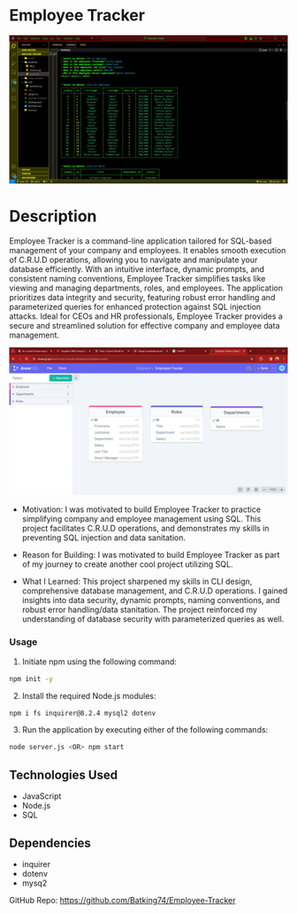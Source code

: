 # Employee Tracker

![Image of Nazirs Employee Tracker Project](./Assets/Employee-Tracker%20-%2012_14_2023.webp)

# Description
Employee Tracker is a command-line application tailored for SQL-based management of your company and employees. It enables smooth execution of C.R.U.D operations, allowing you to navigate and manipulate your database efficiently. With an intuitive interface, dynamic prompts, and consistent naming conventions, Employee Tracker simplifies tasks like viewing and managing departments, roles, and employees. The application prioritizes data integrity and security, featuring robust error handling and parameterized queries for enhanced protection against SQL injection attacks. Ideal for CEOs and HR professionals, Employee Tracker provides a secure and streamlined solution for effective company and employee data management.

[![Image of Nazirs Employee Tracker Video](./Assets/Employee-Tracker%20Schema%20-%2012_14_2023.webp)](./Assets/Employee-Tracker%20-%2012_14_2023_changed.mp4)

- Motivation: I was motivated to build Employee Tracker to practice simplifying company and employee management using SQL. This project facilitates C.R.U.D operations, and demonstrates my skills in preventing SQL injection and data sanitation.

- Reason for Building: I was motivated to build Employee Tracker as part of my journey to create another cool project utilizing SQL.

- What I Learned: This project sharpened my skills in CLI design, comprehensive database management, and C.R.U.D operations. I gained insights into data security, dynamic prompts, naming conventions, and robust error handling/data stanitation. The project reinforced my understanding of database security with parameterized queries as well.



### Usage

1. Initiate npm using the following command:
```bash
npm init -y
```

2. Install the required Node.js modules:
```bash
npm i fs inquirer@8.2.4 mysql2 dotenv
```


3. Run the application by executing either of the following commands:
```bash
node server.js <OR> npm start
```

## Technologies Used
- JavaScript
- Node.js
- SQL

## Dependencies
- inquirer
- dotenv
- mysq2

GitHub Repo: https://github.com/Batking74/Employee-Tracker